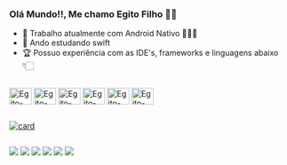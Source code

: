 ### Olá Mundo!!, Me chamo Egito Filho 👋🏻

- 👔 Trabalho atualmente com Android Nativo 👨🏻‍💻
- 🏃 Ando estudando swift 
- 🏆 Possuo experiência com as IDE's, frameworks e linguagens abaixo 👇🏻


<div style="display: inline_block"><br>
  
  <img align="center" alt="Egito-android" height="30" width="40" src="https://cdn.jsdelivr.net/gh/devicons/devicon/icons/androidstudio/androidstudio-original.svg">
  <img align="center" alt="Egito-android" height="30" width="40" src="https://cdn.jsdelivr.net/gh/devicons/devicon/icons/android/android-original-wordmark.svg">
  <img align="center" alt="Egito-kotlin" height="30" width="40" src="https://cdn.jsdelivr.net/gh/devicons/devicon/icons/kotlin/kotlin-original.svg">
  <img align="center" alt="Egito-apple" height="30" width="40" src="https://cdn.jsdelivr.net/gh/devicons/devicon/icons/xcode/xcode-original.svg">
  <img align="center" alt="Egito-apple" height="30" width="40" src="https://cdn.jsdelivr.net/gh/devicons/devicon/icons/apple/apple-original.svg">
  <img align="center" alt="Egito-swift" height="30" width="40" src="https://cdn.jsdelivr.net/gh/devicons/devicon/icons/swift/swift-original.svg">
</div>
  
  ##

 
[![card](https://github-readme-stats.vercel.app/api?username=DevEgF&theme=dark)](https://github.com/anuraghazra/github-readme-stats)

  ##
 
 <div> 
  <a href="https://www.instagram.com/jegitogsfilho/" target="_blank"><img src="https://img.shields.io/badge/-Instagram-%23E4405F?style=for-the-badge&logo=instagram&logoColor=white" target="_blank"></a>
  <a href = "mailto:egitofilho4@gmail.com"><img src="https://img.shields.io/badge/-Gmail-%23333?style=for-the-badge&logo=gmail&logoColor=white" target="_blank"></a>
  <a href="https://www.linkedin.com/in/jegitogsfilho/" target="_blank"><img src="https://img.shields.io/badge/-LinkedIn-%230077B5?style=for-the-badge&logo=linkedin&logoColor=white" target="_blank"></a> 
  <a href="https://twitter.com/_egitof" target="_blank"><img src="https://img.shields.io/badge/-Twitter-%230077B5?style=for-the-badge&logo=linkedin&logoColor=white" target="_blank"></a> 
  <a href="https://wa.link/7puba6" target="_blank"><img src=https://img.shields.io/badge/WhatsApp-25D366?style=for-the-badge&logo=whatsapp&logoColor=white></a>
  <a href="https://t.me/Egitof761" target="_blank"><img src=https://img.shields.io/badge/Telegram-2CA5E0?style=for-the-badge&logo=telegram&logoColor=white></a>
</div>
